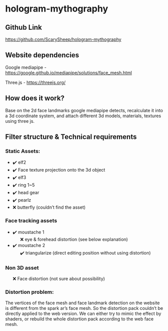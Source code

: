 <h1>hologram-mythography</h1>
<h2>Github Link</h2>

https://github.com/ScarySheep/hologram-mythography

<h2>Website dependencies</h2>

Google mediapipe - https://google.github.io/mediapipe/solutions/face_mesh.html

Three.js - https://threejs.org/

<h2>How does it work?</h2>

Base on the 2d face landmarks google mediapipe detects, recalculate it into a 3d coordinate system, and attach different 3d models, materials, textures using three js.

<h2>Filter structure & Technical requirements</h2>
<h3>Static Assets:</h3>
<ul>
<li>✔️ elf2</li>
<li>✔️ Face texture projection onto the 3d object</li>
<li>✔️ elf3</li>
<li>✔️ ring 1~5</li>
<li>✔️ head gear</li>
<li>✔️ pearlz</li>
<li>❌ butterfly (couldn’t find the asset)</li>
</ul>
<h3>Face tracking assets</h3>
<ul>
<li>✔️ moustache 1
<ul>
❌ eye & forehead distortion (see below explanation)
</ul>
</li>
<li>✔️ moustache 2
<ul>✔️ triangularize (direct editing position without using distortion)
</ul>
</li>
</ul>
<h3>Non 3D asset</h3>
<ul>
❌ Face distortion (not sure about possibility)
</ul>
<h3>Distortion problem:</h3>

The vertices of the face mesh and face landmark detection on the website is different from the spark ar’s face mesh. So the distortion pack couldn’t be directly applied to the web version. We can either try to mimic the effect by shaders, or rebuild the whole distortion pack according to the web face mesh. 
